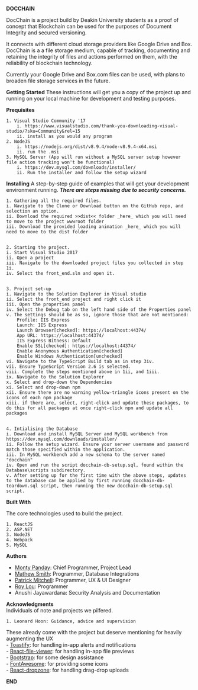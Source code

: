__DOCCHAIN__

DocChain is a project build by Deakin University students as a proof of concept that Blockchain can be used for the purposes of Document Integrity and secured versioning.

It connects with different cloud storage providers like Google Drive and Box.
DocChain is a a file storage medium, capable of tracking, documenting and retaining the integrity of files and actions performed on them, with the reliability of blockchain technology.

Currently your Google Drive and Box.com files can be used, with plans to broaden file storage services in the future.

__Getting Started__
These instructions will get you a copy of the project up and running on your local machine for development and testing purposes. 

__Prequisites__

	1. Visual Studio Community '17
		i. https://www.visualstudio.com/thank-you-downloading-visual-studio/?sku=Community&rel=15
		ii. install as you would any program
	2. NodeJS
		i. https://nodejs.org/dist/v8.9.4/node-v8.9.4-x64.msi
		ii. run the .msi
	3. MySQL Server (App will run without a MySQL server setup however file action tracking won't be functional)
		i. https://dev.mysql.com/downloads/installer/
		ii. Run the installer and follow the setup wizard
	
__Installing__
A step-by-step guide of examples that will get your development environment running. __*There are steps missing due to security concerns.*__

	1. Gathering all the required files.  
	i. Navigate to the Clone or Download button on the GitHub repo, and selection an option.  
	ii. Download the required >>dist<< folder _here_ which you will need to move to the project wwwroot folder  
	iii. Download the provided loading animation _here_ which you will need to move to the dist folder  
	
	
	2. Starting the project.  
	i. Start Visual Studio 2017  
	ii. Open a project  
	iii. Navigate to the downloaded project files you collected in step 1i.   
	iv. Select the front_end.sln and open it.  
	
	
	3. Project set-up  
	i. Navigate to the Solution Explorer in Visual studio  
	ii. Select the front_end project and right click it  
	iii. Open the properties panel  
	iv. Select the Debug tab on the left hand side of the Properties panel  
	v. The settings should be as so, ignore those that are not mentioned:  
		Profile: IIS Express  
		Launch: IIS Express  
		Launch Browser[checked]: https://localhost:44374/  
		App URL: https://localhost:44374/  
		IIS Express Bitness: Default  
		Enable SSL[checked]: https://localhost:44374/  
		Enable Anonymous Authentication[checked]  
		Enable Windows Authentication[unchecked]  
	vi. Navigate to the TypeScript Build tab as in step 3iv.  
	vii. Ensure TypeScript Version 2.6 is selected.  
	viii. Complete the steps mentioned above in 1ii, and 1iii.  
	ix. Navigate to the Solution Explorer  
	x. Select and drop-down the Dependencies    
	xi. Select and drop-down npm  
	xii. Ensure there are no warning yellow-triangle icons present on the icons of each npm package  
	xiii. if there are, select, right-click and update these packages, to do this for all packages at once right-click npm and update all packages  
	
	
	4. Intialising the Database  
	i. Download and install MySQL Server and MySQL workbench from https://dev.mysql.com/downloads/installer/
	ii. Follow the setup wizard. Ensure your server username and password match those specified within the application.
	iii. In MySQL workbench add a new schema to the server named "docchain"
	iv. Open and run the script docchain-db-setup.sql, found within the Database\scripts subdirectory.
	v. After setting up for the first time with the above steps, updates to the database can be applied by first running docchain-db-teardown.sql script, then running the new docchain-db-setup.sql script.

	
__Built With__

The core technologies used to build the project.

	1. ReactJS
	2. ASP.NET
	3. NodeJS
	4. Webpack
	5. MySQL

__Authors__

- [Monty Panday](https://github.com/montypanday): Chief Programmer, Project Lead 			
- [Mathew Smith](https://github.com/smmath): Programmer, Database Integrations		
- [Patrick Mitchell](https://github.com/pgmitche): Programmer, UX & UI Designer		
- [Roy Lou](https://github.com/LGNRoy): Programmer									
- Anushi Jayawardana: Security Analysis and Documentation
	
__Acknowledgments__  
Individuals of note and projects we pilfered.

	1. Leonard Hoon: Guidance, advice and supervision

These already come with the project but deserve mentioning for heavily augmenting the UX  
	- [Toastify](https://www.npmjs.com/package/react-toastify): for handling in-app alerts and notifications  
	- [React-file-viewer](https://www.npmjs.com/package/react-file-viewer): for handling in-app file previews  
	- [Bootstrap](https://www.npmjs.com/package/react-bootstrap): for some design assistance  
	- [FontAwesome](https://www.npmjs.com/package/font-awesome): for providing some icons  
	- [React-dropzone](https://www.npmjs.com/package/react-dropzone): for handling drag-drop uploads  

__END__ 
